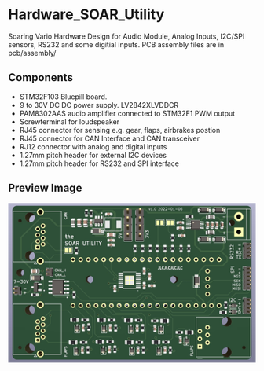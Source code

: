 # Hardware_SOAR_Utility
Soaring Vario Hardware Design for Audio Module, Analog Inputs, I2C/SPI sensors, RS232 and some digitial inputs. 
PCB assembly files are in pcb/assembly/

## Components
- STM32F103 Bluepill board.
- 9 to 30V DC DC power supply.   LV2842XLVDDCR
- PAM8302AAS  audio amplifier connected to STM32F1 PWM output
- Screwterminal for loudspeaker
- RJ45 connector for sensing e.g. gear, flaps, airbrakes postion
- RJ45 connector for CAN Interface and CAN transceiver
- RJ12 connector with analog and digital inputs
- 1.27mm pitch header for external I2C devices
- 1.27mm pitch header for RS232 and SPI interface


## Preview Image 
![3D Preview](media/3d_view.JPG)



